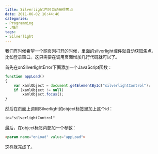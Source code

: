 ```yaml
---
title: Silverlight内容自动获得焦点
date: 2011-06-02 16:44:46
categories:
- Programming
- .NET
tags:
- Silverlight
---
```

我们有时候希望一个网页刚打开的时候，里面的silverlight控件就自动获取焦点，比如登录窗口。这只需要在调用页面增加几行代码就可以了。

首先在onSilverlightError下面添加一个JavaScript函数：

``` javascript
function appLoad()
{
    var xamlObject = document.getElementById("silverlightControl");
    if (xamlObject != null)
        xamlObject.focus();
}
```

然后在页面上调用Silverlight的object标签里加上这个id：

``` html
id="silverlightControl"
```

最后，在object标签内部加一个参数：

``` html
<param name="onLoad" value="appLoad">
```

这样就完成了。